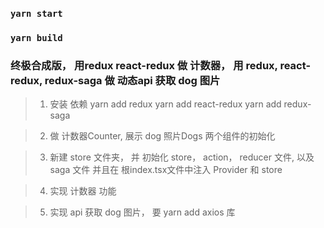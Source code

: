 
### `yarn start`


### `yarn build`


### 终极合成版， 用redux react-redux 做 计数器， 用 redux, react-redux, redux-saga 做 动态api 获取 dog 图片

  > 1. 安装 依赖 
    yarn add redux
    yarn add react-redux
    yarn add redux-saga

  > 2. 做 计数器Counter, 展示 dog 照片Dogs 两个组件的初始化

  > 3. 新建 store 文件夹， 并 初始化 store， action， reducer 文件, 以及 saga 文件
      并且在 根index.tsx文件中注入 Provider 和 store

  > 4. 实现 计数器 功能

  > 5. 实现 api 获取 dog 图片， 要 yarn add axios 库